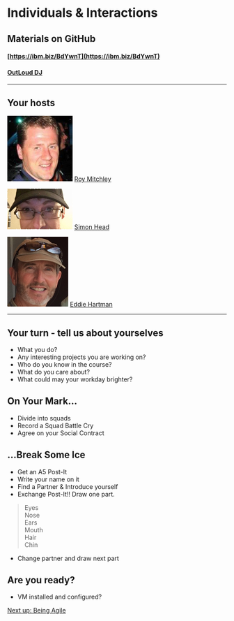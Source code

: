 # Individuals & Interactions

## Materials on GitHub

#### [https://ibm.biz/BdYwnT](https://ibm.biz/BdYwnT)

#### [OutLoud DJ](https://outloud.dj/zwp2w)

---
## Your hosts

![Roy Mitchley](/images/folk/roy-mitchley.png)  [Roy Mitchley](https://w3.ibm.com/bluepages/profile.html?uid=084208806)

![Simon Head](/images/folk/simon-head.png) [Simon Head](https://w3.ibm.com/bluepages/profile.html?uid=115936866)

![Eddie Hartman](/images/folk/eddie-hartman.png) [Eddie Hartman](https://w3.ibm.com/bluepages/profile.html?uid=010196806)

---
## Your turn - tell us about yourselves

* What you do?
* Any interesting projects you are working on?
* Who do you know in the course?
* What do you care about?
* What could may your workday brighter?

## On Your Mark...

* Divide into squads
* Record a Squad Battle Cry
* Agree on your Social Contract

## ...Break Some Ice

* Get an A5 Post-It
* Write your name on it
* Find a Partner & Introduce yourself
* Exchange Post-It!! Draw one part.
> Eyes <br>
> Nose <br>
> Ears <br>
> Mouth <br>
> Hair <br>
> Chin <br>
* Change partner and draw next part

## Are you ready?

* VM installed and configured?

[Next up: Being Agile](/Intro/beingagile.md)

